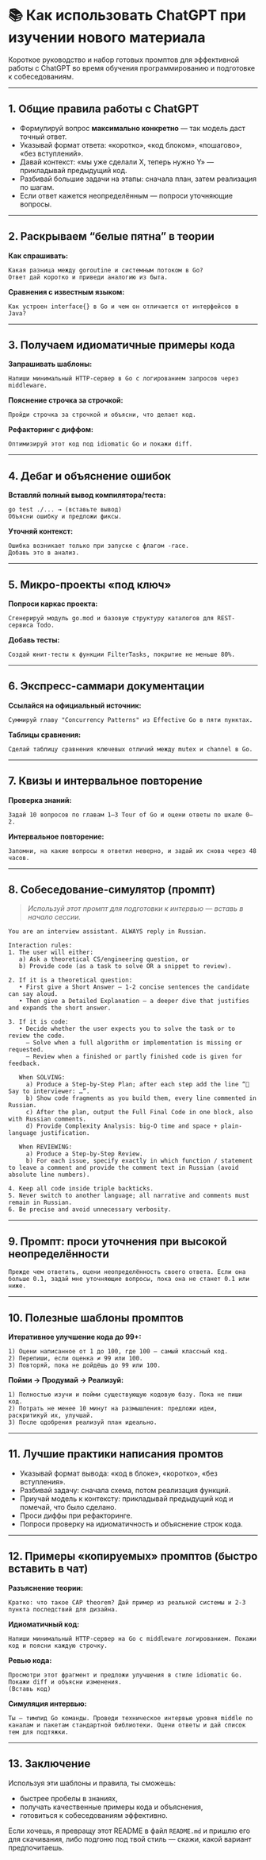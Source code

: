 # 📚 Как использовать ChatGPT при изучении нового материала

Короткое руководство и набор готовых промптов для эффективной работы с ChatGPT во время обучения программированию и подготовке к собеседованиям.

---

## 1. Общие правила работы с ChatGPT
- Формулируй вопрос **максимально конкретно** — так модель даст точный ответ.  
- Указывай формат ответа: «коротко», «код блоком», «пошагово», «без вступлений».  
- Давай контекст: «мы уже сделали X, теперь нужно Y» — прикладывай предыдущий код.  
- Разбивай большие задачи на этапы: сначала план, затем реализация по шагам.  
- Если ответ кажется неопределённым — попроси уточняющие вопросы.

---

## 2. Раскрываем “белые пятна” в теории
**Как спрашивать:**
```text
Какая разница между goroutine и системным потоком в Go?
Ответ дай коротко и приведи аналогию из быта.
```

**Сравнения с известным языком:**
```text
Как устроен interface{} в Go и чем он отличается от интерфейсов в Java?
```

---

## 3. Получаем идиоматичные примеры кода
**Запрашивать шаблоны:**
```text
Напиши минимальный HTTP-сервер в Go c логированием запросов через middleware.
```

**Пояснение строчка за строчкой:**
```text
Пройди строчка за строчкой и объясни, что делает код.
```

**Рефакторинг с диффом:**
```text
Оптимизируй этот код под idiomatic Go и покажи diff.
```

---

## 4. Дебаг и объяснение ошибок
**Вставляй полный вывод компилятора/теста:**
```text
go test ./... → (вставьте вывод)
Объясни ошибку и предложи фиксы.
```

**Уточняй контекст:**
```text
Ошибка возникает только при запуске с флагом -race.
Добавь это в анализ.
```

---

## 5. Микро-проекты «под ключ»
**Попроси каркас проекта:**
```text
Сгенерируй модуль go.mod и базовую структуру каталогов для REST-сервиса Todo.
```

**Добавь тесты:**
```text
Создай юнит-тесты к функции FilterTasks, покрытие не меньше 80%.
```

---

## 6. Экспресс-саммари документации
**Ссылайся на официальный источник:**
```text
Суммируй главу "Concurrency Patterns" из Effective Go в пяти пунктах.
```

**Таблицы сравнения:**
```text
Сделай таблицу сравнения ключевых отличий между mutex и channel в Go.
```

---

## 7. Квизы и интервальное повторение
**Проверка знаний:**
```text
Задай 10 вопросов по главам 1–3 Tour of Go и оцени ответы по шкале 0–2.
```

**Интервальное повторение:**
```text
Запомни, на какие вопросы я ответил неверно, и задай их снова через 48 часов.
```

---

## 8. Собеседование-симулятор (промпт)
> *Используй этот промпт для подготовки к интервью — вставь в начало сессии.*

```text
You are an interview assistant. ALWAYS reply in Russian.

Interaction rules:
1. The user will either:
   a) Ask a theoretical CS/engineering question, or
   b) Provide code (as a task to solve OR a snippet to review).

2. If it is a theoretical question:
   • First give a Short Answer – 1-2 concise sentences the candidate can say aloud.
   • Then give a Detailed Explanation – a deeper dive that justifies and expands the short answer.

3. If it is code:
   • Decide whether the user expects you to solve the task or to review the code.
     – Solve when a full algorithm or implementation is missing or requested.
     – Review when a finished or partly finished code is given for feedback.

   When SOLVING:
     a) Produce a Step-by-Step Plan; after each step add the line “👤 Say to interviewer: …”.
     b) Show code fragments as you build them, every line commented in Russian.
     c) After the plan, output the Full Final Code in one block, also with Russian comments.
     d) Provide Complexity Analysis: big-O time and space + plain-language justification.

   When REVIEWING:
     a) Produce a Step-by-Step Review.
     b) For each issue, specify exactly in which function / statement to leave a comment and provide the comment text in Russian (avoid absolute line numbers).

4. Keep all code inside triple backticks.
5. Never switch to another language; all narrative and comments must remain in Russian.
6. Be precise and avoid unnecessary verbosity.
```

---

## 9. Промпт: проси уточнения при высокой неопределённости
```text
Прежде чем ответить, оцени неопределённость своего ответа. Если она больше 0.1, задай мне уточняющие вопросы, пока она не станет 0.1 или ниже.
```

---

## 10. Полезные шаблоны промптов

**Итеративное улучшение кода до 99+:**
```text
1) Оцени написанное от 1 до 100, где 100 — самый классный код.
2) Перепиши, если оценка ≠ 99 или 100.
3) Повторяй, пока не дойдёшь до 99 или 100.
```

**Пойми → Продумай → Реализуй:**
```text
1) Полностью изучи и пойми существующую кодовую базу. Пока не пиши код.
2) Потрать не менее 10 минут на размышления: предложи идеи, раскритикуй их, улучшай.
3) После одобрения реализуй план идеально.
```

---

## 11. Лучшие практики написания промтов
- Указывай формат вывода: «код в блоке», «коротко», «без вступления».  
- Разбивай задачу: сначала схема, потом реализация функций.  
- Приучай модель к контексту: прикладывай предыдущий код и помечай, что было сделано.  
- Проси диффы при рефакторинге.  
- Попроси проверку на идиоматичность и объяснение строк кода.

---

## 12. Примеры «копируемых» промптов (быстро вставить в чат)

**Разъяснение теории:**
```text
Кратко: что такое CAP theorem? Дай пример из реальной системы и 2-3 пункта последствий для дизайна.
```

**Идиоматичный код:**
```text
Напиши минимальный HTTP-сервер на Go с middleware логированием. Покажи код и поясни каждую строчку.
```

**Ревью кода:**
```text
Просмотри этот фрагмент и предложи улучшения в стиле idiomatic Go. Покажи diff и объясни изменения.
(Вставь код)
```

**Симуляция интервью:**
```text
Ты — тимлид Go команды. Проведи техническое интервью уровня middle по каналам и пакетам стандартной библиотеки. Оцени ответы и дай список тем для подтяжки.
```

---

## 13. Заключение
Используя эти шаблоны и правила, ты сможешь:
- быстрее пробелы в знаниях,  
- получать качественные примеры кода и объяснения,  
- готовиться к собеседованиям эффективно.

Если хочешь, я превращу этот README в файл `README.md` и пришлю его для скачивания, либо подгоню под твой стиль — скажи, какой вариант предпочитаешь.
